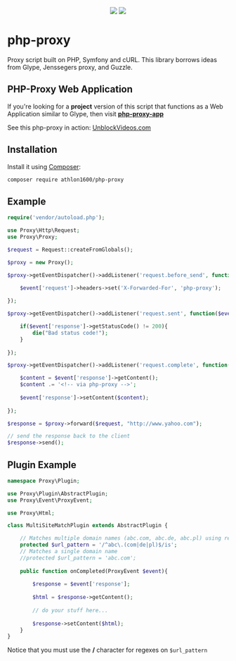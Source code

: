 <center>

![](https://img.shields.io/packagist/dm/athlon1600/php-proxy) ![](https://img.shields.io/github/last-commit/athlon1600/php-proxy)

</center>

php-proxy
=========

Proxy script built on PHP, Symfony and cURL.
This library borrows ideas from Glype, Jenssegers proxy, and Guzzle.

PHP-Proxy Web Application
-------

If you're looking for a **project** version of this script that functions as a Web Application similar to Glype, then visit
[**php-proxy-app**](https://github.com/Athlon1600/php-proxy-app)

See this php-proxy in action:
<a href="https://unblockvideos.com/" target="_blank">UnblockVideos.com</a>

Installation
-------

Install it using [Composer](http://getcomposer.org):

```bash
composer require athlon1600/php-proxy
```

Example
--------

```php
require('vendor/autoload.php');

use Proxy\Http\Request;
use Proxy\Proxy;

$request = Request::createFromGlobals();

$proxy = new Proxy();

$proxy->getEventDispatcher()->addListener('request.before_send', function($event){

	$event['request']->headers->set('X-Forwarded-For', 'php-proxy');
	
});

$proxy->getEventDispatcher()->addListener('request.sent', function($event){

	if($event['response']->getStatusCode() != 200){
		die("Bad status code!");
	}
  
});

$proxy->getEventDispatcher()->addListener('request.complete', function($event){

	$content = $event['response']->getContent();
	$content .= '<!-- via php-proxy -->';
	
	$event['response']->setContent($content);
	
});

$response = $proxy->forward($request, "http://www.yahoo.com");

// send the response back to the client
$response->send();

```

Plugin Example
--------

```php
namespace Proxy\Plugin;

use Proxy\Plugin\AbstractPlugin;
use Proxy\Event\ProxyEvent;

use Proxy\Html;

class MultiSiteMatchPlugin extends AbstractPlugin {

	// Matches multiple domain names (abc.com, abc.de, abc.pl) using regex (you MUST use / character)
	protected $url_pattern = '/^abc\.(com|de|pl)$/is';
	// Matches a single domain name
	//protected $url_pattern = 'abc.com';
	
	public function onCompleted(ProxyEvent $event){
	
		$response = $event['response'];
		
		$html = $response->getContent();
		
		// do your stuff here...
		
		$response->setContent($html);
	}
}
```

Notice that you must use the **/** character for regexes on ```$url_pattern```
